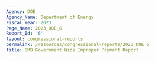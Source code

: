 ```yaml
---
Agency: DOE
Agency_Name: Department of Energy
Fiscal_Year: 2023
Page_Name: 2023_DOE_6
Report_Id: '6'
layout: congressional-reports
permalink: /resources/congressional-reports/2023_DOE_6
title: OMB Government Wide Improper Payment Report
---
```

